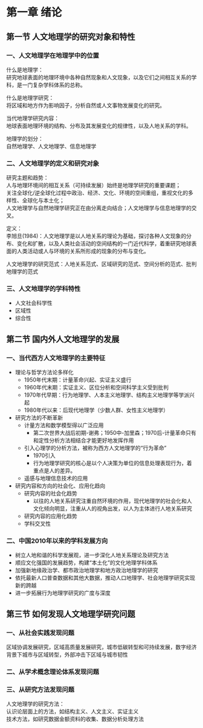 # 第一章 绪论
## 第一节 人文地理学的研究对象和特性
### 一、人文地理学在地理学中的位置
什么是地理学：  
研究地球表面的地理环境中各种自然现象和人文现象，以及它们之间相互关系的学科，是一门复杂学科体系的总称。  

什么是地理学研究：  
将区域和地方作为影响因子，分析自然或人文事物发展变化的研究。  

当代地理学研究内容：  
地球表面地理环境的结构、分布及其发展变化的规律性，以及人地关系的学科。  

地理学的划分：  
自然地理学、人文地理学、信息地理学  

### 二、人文地理学的定义和研究对象
研究主题和趋势：  
人与地理环境间的相互关系（可持续发展）始终是地理学研究的重要课题；  
关注全球化/逆全球化过程中政治、经济、文化、环境的空间重组，重视文化的多样性、全球化与本土化；  
人文地理学与自然地理学研究正在由分离走向结合；人文地理学与信息地理学的交叉。  

定义：  
李旭旦(1984)：人文地理学是以人地关系的理论为基础，探讨各种人文现象的分布、变化和扩散，以及人类社会活动的空间结构的一门近代科学，着重研究地球表面的人类活动或人与环境的关系所形成的现象的分布与变化。  

人文地理学的研究范式：人地关系范式、区域研究的范式、空间分析的范式、批判地理学的范式  
### 三、人文地理学的学科特性
* 人文社会科学性
* 区域性
* 综合性

## 第二节 国内外人文地理学的发展
### 一、当代西方人文地理学的主要特征
* 理论与哲学方法论多样化 
    * 1950年代末期：计量革命兴起、实证主义盛行
    * 1960年代末期：实证主义、区位分析和空间科学主义受到批判
    * 1970年代早期：行为地理学、人本主义地理学、结构主义地理学等学派兴起
    * 1980年代以来：后现代地理学（少数人群、女性主义地理学）
* 研究方法的不断革新
    * 计量方法和数学模型得以广泛应用
        * 第二次世界大战后初期-谢弗；1950中-加里森；1970后-计量革命只有和定性分析方法相结合才能更好地发挥作用
    * 引入心理学的分析方法，被称为西方人文地理学的“行为革命”
        * 1970引入
        * 行为地理学研究的核心是以个人决策为单位的信息处理表现行为，着重点是人的差异。
    * 遥感与地理信息技术的应用
* 研究内容和方向的社会化、应用化趋向
    * 研究内容的社会化趋势
        * 以往的人地关系研究注重自然环境的作用，现代地理学的社会化和人文化倾向明显，注重从人的视角出发，以人为主体进行人地关系研究
    * 研究内容的应用化趋势
    * 学科交叉性
### 二、中国2010年以来的学科发展方向
* 树立人地和谐的科学发展观，进一步深化人地关系理论及研究方法
* 顺应文化强国的发展趋势，构建“本土化”的文化地理学科体系
* 加强新地缘政治学、都市政治地理学和地方政治地理学的研究
* 依托最新人口普查数据和其他大数据，推动人口地理学、社会地理学研究实现新的跨越
* 进一步拓展行为地理学研究的广度与深度

## 第三节 如何发现人文地理学研究问题
### 一、从社会实践发现问题
区域协调发展研究，区域高质量发展研究，城市低碳转型和可持续发展，数字经济背景下城市与区域转型，外部冲击下区域与城市韧性  
### 二、从学术概念理论体系发现问题
### 三、从研究方法发现问题
人文地理学的研究方法：  
认识论层面上的方法，如结构主义、人文主义、实证主义  
技术方法，如研究数据金额资料的收集、数据分析处理方法  

